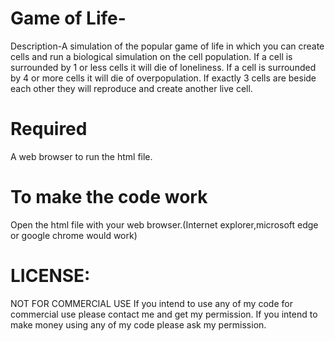 # Game of Life-

Description-A simulation of the popular game of life in which  you can create cells and run a biological simulation on the cell population. If a cell is surrounded by 1 or less cells it will die of loneliness. If a cell is surrounded by 4 or more cells it will die of overpopulation. If exactly 3 cells are beside each other they will reproduce and create another live cell. 

# Required

A web browser to run the html file.


# To make the code work 

Open the html file with your web browser.(Internet explorer,microsoft edge or google chrome would work)

# LICENSE:
NOT FOR COMMERCIAL USE If you intend to use any of my code for commercial use please contact me and get my permission. If you intend to make money using any of my code please ask my permission.


